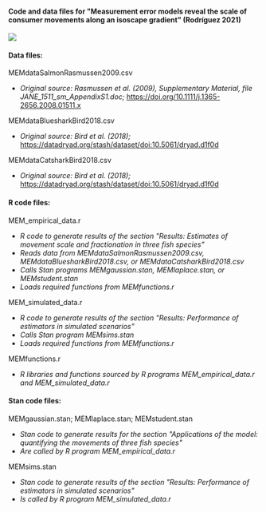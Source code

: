 #### Code and data files for "Measurement error models reveal the scale of consumer movements along an isoscape gradient" (Rodríguez 2021)   
![](https://zenodo.org/badge/doi/10.5281/zenodo.4315069.svg)

#### Data files:   
MEMdataSalmonRasmussen2009.csv   
* _Original source: Rasmussen et al. (2009), Supplementary Material, file JANE_1511_sm_AppendixS1.doc;_ https://doi.org/10.1111/j.1365-2656.2008.01511.x  

MEMdataBluesharkBird2018.csv   
* _Original source: Bird et al. (2018);_ https://datadryad.org/stash/dataset/doi:10.5061/dryad.d1f0d

MEMdataCatsharkBird2018.csv   
* _Original source: Bird et al. (2018);_ https://datadryad.org/stash/dataset/doi:10.5061/dryad.d1f0d 

#### R code files:
MEM_empirical_data.r  
* _R code to generate results of the section "Results: Estimates of movement scale and fractionation in three fish species"_   
* _Reads data from MEMdataSalmonRasmussen2009.csv, MEMdataBluesharkBird2018.csv, or MEMdataCatsharkBird2018.csv_   
* _Calls Stan programs MEMgaussian.stan, MEMlaplace.stan, or MEMstudent.stan_   
* _Loads required functions from MEMfunctions.r_   

MEM_simulated_data.r  
* _R code to generate results of the section "Results: Performance of estimators in simulated scenarios"_   
* _Calls Stan program MEMsims.stan_   
* _Loads required functions from MEMfunctions.r_   

MEMfunctions.r  
* _R libraries and functions sourced by R programs MEM_empirical_data.r and MEM_simulated_data.r_

#### Stan code files:   
MEMgaussian.stan; MEMlaplace.stan; MEMstudent.stan   
* _Stan code to generate results for the section "Applications of the model: quantifying the movements of three fish species"_   
* _Are called by R program MEM_empirical_data.r_   
 
MEMsims.stan  
* _Stan code to generate results of the section "Results: Performance of estimators in simulated scenarios"_   
* _Is called by R program MEM_simulated_data.r_   
